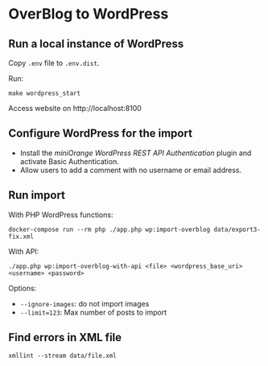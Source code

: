 OverBlog to WordPress
=====================

## Run a local instance of WordPress

Copy `.env` file to `.env.dist`.

Run:

    make wordpress_start

Access website on http://localhost:8100

## Configure WordPress for the import

* Install the *miniOrange WordPress REST API Authentication* plugin and activate Basic Authentication.
* Allow users to add a comment with no username or email address.

## Run import

With PHP WordPress functions:

    docker-compose run --rm php ./app.php wp:import-overblog data/export3-fix.xml

With API:

    ./app.php wp:import-overblog-with-api <file> <wordpress_base_uri> <username> <password>

Options:

* `--ignore-images`: do not import images
* `--limit=123`: Max number of posts to import

## Find errors in XML file

    xmllint --stream data/file.xml
